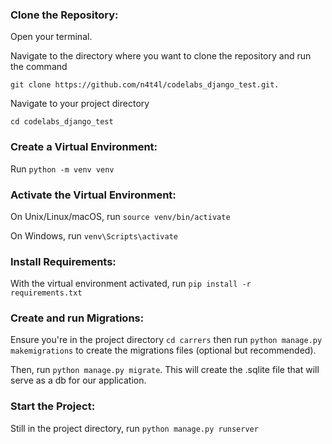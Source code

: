 ### Clone the Repository:

Open your terminal.

Navigate to the directory where you want to clone the repository and run the command

```
git clone https://github.com/n4t4l/codelabs_django_test.git.
```

Navigate to your project directory 

```
cd codelabs_django_test
```

### Create a Virtual Environment:
Run ```python -m venv venv```

### Activate the Virtual Environment:

On Unix/Linux/macOS, run ```source venv/bin/activate```

On Windows, run ```venv\Scripts\activate```

### Install Requirements:

With the virtual environment activated, run ```pip install -r requirements.txt```

### Create and run Migrations:

Ensure you're in the project directory  ```cd carrers``` then run ```python manage.py makemigrations``` to create the migrations files (optional but recommended).

Then, run ```python manage.py migrate```. This will create the .sqlite file that will serve as a db for our application.

### Start the Project:

Still in the project directory, run ```python manage.py runserver```
